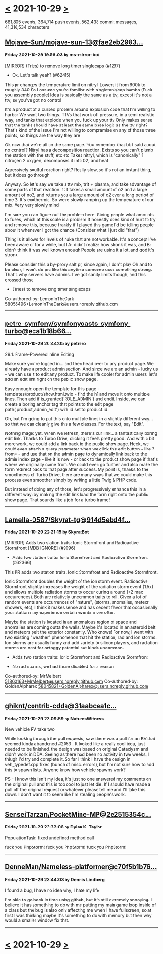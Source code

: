 # [<](2021-10-28.md) 2021-10-29 [>](2021-10-30.md)

681,805 events, 364,714 push events, 562,438 commit messages, 41,316,534 characters


## [Mojave-Sun/mojave-sun-13](https://github.com/Mojave-Sun/mojave-sun-13)@[fae2eb2983...](https://github.com/Mojave-Sun/mojave-sun-13/commit/fae2eb2983f84292a4ba013f6fbe6a449c439465)
#### Friday 2021-10-29 19:56:03 by ms-mirror-bot

[MIRROR] (Tries) to remove long timer singlecaps (#1297)

* Ok. Let's talk yeah? (#62415)

This pr changes the temperature limit on nitryl. Lowers it from 600k to roughly 340
So I assume you're familiar with singletank/cap bombs (Fuck you assembly people)
Idea is basically the same as a ttv, except it's not a ttv, so you've got no control

It's a product of a cursed problem around explosion code that I'm willing to harbor
We want two things. TTVs that work off pressure, in a semi realistic way, and tanks that explode when you fuck up your ttv
Only makes sense that the tanks should have at least the same base logic as the ttv right? That's kind of the issue
I'm not willing to compramise on any of those three points, so things are the way they are

Ok now that we're all on the same page. You remember that bit I said about no control?
Nitryl has a decomposition reaction. Exists so you can't plumb the station with the stuff, etc etc
Takes nitryl, which is "canonically" 1 nitrogen 2 oxygen, decomposes it into 02, and heat

Agressively soulful reaction right? Really slow, so it's not an instant thing, but it does go through

Anyway. So let's say we take a ttv mix, trit + plasma, and take advantage of some parts of that reaction.
1: It takes a small amount of o2 and a large amount of no2, and returns you a large amount of o2 over a long period of time
2: It's exothermic. So we're slowly ramping up the temperature of our mix. Very very slowly mind

I'm sure you can figure out the problem here. Giving people what amounts to fuses, which at this scale is a problem
It honestly does kind of hurt to try and remove this, because frankly if I played this game I'd be telling people about it whenever I got the chance (Consider what I just did "that")

Thing is it allows for levels of nuke that are not workable. It's a concept I've been aware of for a while, but I A: didn't realize how stronk it was, and B: didn't think it was well known enough
People are using it a lot, and god it's stronk

Please consider this a by-proxy salt pr, since again, I don't play
Oh and to be clear, I won't do prs like this anytime someone uses something strong. That's why servers have admins. I've got sanity limits though, and this crossed those

* (Tries) to remove long timer singlecaps

Co-authored-by: LemonInTheDark <58055496+LemonInTheDark@users.noreply.github.com>

---
## [petre-symfony/symfonycasts-symfony-turbo](https://github.com/petre-symfony/symfonycasts-symfony-turbo)@[eca1b18b66...](https://github.com/petre-symfony/symfonycasts-symfony-turbo/commit/eca1b18b666bf34e3a5e6267b7941af1eeb1a777)
#### Friday 2021-10-29 20:44:05 by petrero

29.1. Frame-Powered Inline Editing

  Make sure you're logged in... and then head over to any product page. We already have a product admin section. And since we are an admin - lucky us - we can use it to edit any product. To make life cooler for admin users, let's add an edit link right on the public show page.

  Easy enough: open the template for this page - templates/product/show.html.twig - find the h1 and move it onto multiple lines. Then add if is_granted('ROLE_ADMIN') and endif. Inside, we can create a boring anchor tag that points to the edit page: path('product_admin_edit') with id set to product.id.

  Oh, but I'm going to put this onto multiple lines in a slightly different way... so that we can cleanly give this a few classes. For the text, say "Edit".

  Nothing magic yet. When we refresh, there's our link... a fantastically boring edit link. Thanks to Turbo Drive, clicking it feels pretty good. And with a bit more work, we could add a link back to the public show page. Heck, we could even attach a query parameter when we click this edit button - like ?from= - and use that on the admin page to dynamically link back to the admin index page - like it is now - or back to the product show page if that's where we originally came from. We could even go further and also make the form redirect back to that page after success. My point is, thanks to the smoothness of Turbo Drive, there are many ways that we could make this process even smoother simply by writing a little Twig & PHP code.

  But instead of doing any of those, let's progressively enhance this in a different way: by making the edit link load the form right onto the public show page. That sounds like a job for a turbo frame!

---
## [Lamella-0587/Skyrat-tg](https://github.com/Lamella-0587/Skyrat-tg)@[914d5ebd4f...](https://github.com/Lamella-0587/Skyrat-tg/commit/914d5ebd4f0e3556a7b175dffd2066c3a819d6c6)
#### Friday 2021-10-29 22:21:15 by SkyratBot

[MIRROR] Adds two station traits: Ionic Stormfront and Radioactive Stormfront [MDB IGNORE] (#9096)

* Adds two station traits: Ionic Stormfront and Radioactive Stormfront (#62366)

This PR adds two station traits. Ionic Stormfront and Radioactive Stormfront.

Ionic Stormfront doubles the weight of the ion storm event.
Radioactive Stormfront slightly increases the weight of the radiation storm event (1.5x) and allows multiple radiation storms to occur during a round (+2 max occurrences).
Both are relatively uncommon traits to roll.
Given a lot of random events are occurrences of "nature", (storms, anomalies, meteor showers, etc), I think it makes sense and has decent flavor that occasionally your station may experience certain events more often.

Maybe the station is located in an anomalous region of space and anomalies are coming outta the walls. Maybe it's located in an asteroid belt and meteors pelt the exterior constantly. Who knows! For now, I went with two existing "weather" phenomenon that hit the station, rad and ion storms. Ion storms are usually funny and add variety to silicon players, and radiation storms are neat for antaggy potential but kinda uncommon.

* Adds two station traits: Ionic Stormfront and Radioactive Stormfront

* No rad storms, we had those disabled for a reason

Co-authored-by: MrMelbert <51863163+MrMelbert@users.noreply.github.com>
Co-authored-by: GoldenAlpharex <58045821+GoldenAlpharex@users.noreply.github.com>

---
## [ghiknt/contrib-cdda](https://github.com/ghiknt/contrib-cdda)@[31aabcea1c...](https://github.com/ghiknt/contrib-cdda/commit/31aabcea1c07439e155bc9f2cefe678261d6a402)
#### Friday 2021-10-29 23:09:59 by NaturesWitness

New vehicle RV take two

While looking through the pull requests, saw there was a pull for an RV
that seemed kinda abandoned #2053 .  It looked like a really cool idea,
just needed to be finished, the design was based on original Cataclysm
and didn't work in DDA.  Seeing as there had been no activity in two
weeks, I thiugh I'd try and complete it.  So far I think I have the
design in veh_typedef.cpp fixed (bunch of misc. errors), but I'm not
sure how to add this to spawn lists.  Anyone know how vehicle spawns
work?

PS - I know this isn't my idea, it's just no one answered my comments on
the original pull and this is too cool to just let die.  If I should
have made a pull off the original request or whatever please tell me and
I'll take this down.  I don't want it to seem like I'm stealing people's
work.

---
## [SenseiTarzan/PocketMine-MP](https://github.com/SenseiTarzan/PocketMine-MP)@[2e2515354c...](https://github.com/SenseiTarzan/PocketMine-MP/commit/2e2515354c707d96b73accd454596f91cd602922)
#### Friday 2021-10-29 23:32:06 by Dylan K. Taylor

PopulationTask: fixed undefined method call

fuck you PhpStorm! fuck you PhpStorm! fuck you PhpStorm!

---
## [DenneMan/Nameless-platformer](https://github.com/DenneMan/Nameless-platformer)@[c70f5b1b76...](https://github.com/DenneMan/Nameless-platformer/commit/c70f5b1b7644a7ca5afe2c0a73d573e6bc233385)
#### Friday 2021-10-29 23:44:03 by Dennis Lindberg

I found a bug, I have no idea why, I hate my life

I'm able to go back in time using github, but it's still extremely annoying. I believe it has something to do with me putting my main game loop inside of a class but the bug is also only affecting me when I have fullscreen, so at first I was thinking maybe it's something to do with memory but then why would a smaller window fix that.

---

# [<](2021-10-28.md) 2021-10-29 [>](2021-10-30.md)

